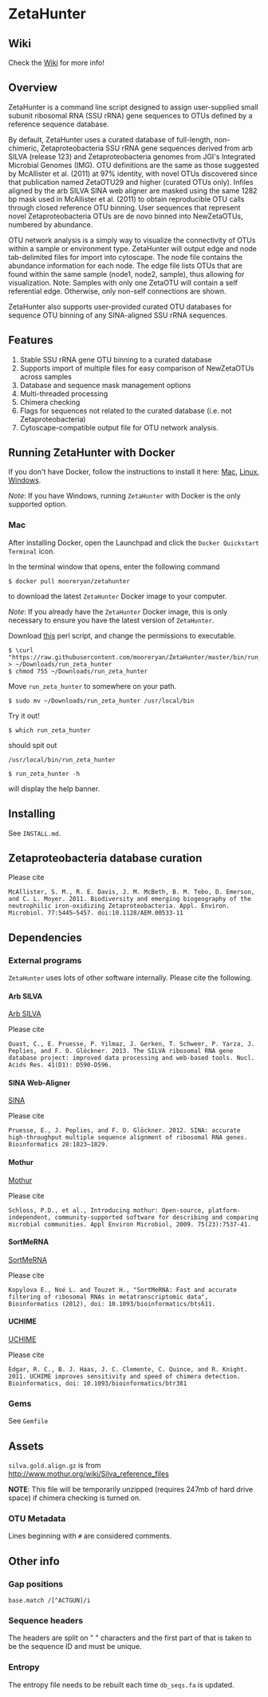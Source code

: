 # ZetaHunter #

## Wiki ##

Check the [Wiki](https://github.com/mooreryan/ZetaHunter/wiki) for
more info!

## Overview ##

ZetaHunter is a command line script designed to assign user-supplied
small subunit ribosomal RNA (SSU rRNA) gene sequences to OTUs defined
by a reference sequence database.

By default, ZetaHunter uses a curated database of full-length,
non-chimeric, Zetaproteobacteria SSU rRNA gene sequences derived from
arb SILVA (release 123) and Zetaproteobacteria genomes from JGI's
Integrated Microbial Genomes (IMG). OTU definitions are the same as
those suggested by McAllister et al. (2011) at 97% identity, with
novel OTUs discovered since that publication named ZetaOTU29 and
higher (curated OTUs only). Infiles aligned by the arb SILVA SINA web
aligner are masked using the same 1282 bp mask used in McAllister et
al. (2011) to obtain reproducible OTU calls through closed reference
OTU binning. User sequences that represent novel Zetaproteobacteria
OTUs are de novo binned into NewZetaOTUs, numbered by abundance.

OTU network analysis is a simply way to visualize the connectivity of
OTUs within a sample or environment type. ZetaHunter will output edge
and node tab-delimited files for import into cytoscape. The node file
contains the abundance information for each node. The edge file lists
OTUs that are found within the same sample (node1, node2, sample), thus
allowing for visualization. Note: Samples with only one ZetaOTU will contain
a self referential edge. Otherwise, only non-self connections are shown.

ZetaHunter also supports user-provided curated OTU databases for
sequence OTU binning of any SINA-aligned SSU rRNA sequences.

## Features ##

1. Stable SSU rRNA gene OTU binning to a curated database
2. Supports import of multiple files for easy comparison of NewZetaOTUs across samples
3. Database and sequence mask management options
4. Multi-threaded processing
5. Chimera checking
6. Flags for sequences not related to the curated database (i.e. not Zetaproteobacteria)
7. Cytoscape-compatible output file for OTU network analysis.

## Running ZetaHunter with Docker ##

If you don't have Docker, follow the instructions to install it here:
[Mac](https://docs.docker.com/mac/),
[Linux](https://docs.docker.com/linux/),
[Windows](https://docs.docker.com/windows/).

*Note*: If you have Windows, running `ZetaHunter` with Docker is the
 only supported option.

### Mac ###

After installing Docker, open the Launchpad and click the `Docker
Quickstart Terminal` icon.

In the terminal window that opens, enter the following command

    $ docker pull mooreryan/zetahunter

to download the latest `ZetaHunter` Docker image to your computer.

*Note*: If you already have the `ZetaHunter` Docker image, this is
 only necessary to ensure you have the latest version of `ZetaHunter`.

Download
[this](https://raw.githubusercontent.com/mooreryan/ZetaHunter/master/bin/run_zeta_hunter)
perl script, and change the permissions to executable.

    $ \curl "https://raw.githubusercontent.com/mooreryan/ZetaHunter/master/bin/run_zeta_hunter" > ~/Downloads/run_zeta_hunter
    $ chmod 755 ~/Downloads/run_zeta_hunter

Move `run_zeta_hunter` to somewhere on your path.

    $ sudo mv ~/Downloads/run_zeta_hunter /usr/local/bin

Try it out!

    $ which run_zeta_hunter

should spit out

    /usr/local/bin/run_zeta_hunter

    $ run_zeta_hunter -h

will display the help banner.

## Installing ##

See `INSTALL.md`.

## Zetaproteobacteria database curation ##

Please cite

    McAllister, S. M., R. E. Davis, J. M. McBeth, B. M. Tebo, D. Emerson, and C. L. Moyer. 2011. Biodiversity and emerging biogeography of the neutrophilic iron-oxidizing Zetaproteobacteria. Appl. Environ. Microbiol. 77:5445–5457. doi:10.1128/AEM.00533-11

## Dependencies ##

### External programs ###

`ZetaHunter` uses lots of other software internally. Please cite the
following.

#### Arb SILVA ####

[Arb SILVA](https://www.arb-silva.de)

Please cite

    Quast, C., E. Pruesse, P. Yilmaz, J. Gerken, T. Schweer, P. Yarza, J. Peplies, and F. O. Glöckner. 2013. The SILVA ribosomal RNA gene database project: improved data processing and web-based tools. Nucl. Acids Res. 41(D1): D590-D596.

#### SINA Web-Aligner ####

[SINA](https://www.arb-silva.de/aligner/)

Please cite

    Pruesse, E., J. Peplies, and F. O. Glöckner. 2012. SINA: accurate high-throughput multiple sequence alignment of ribosomal RNA genes. Bioinformatics 28:1823–1829.

#### Mothur ####

[Mothur](http://mothur.org/)

Please cite

    Schloss, P.D., et al., Introducing mothur: Open-source, platform-independent, community-supported software for describing and comparing microbial communities. Appl Environ Microbiol, 2009. 75(23):7537-41.

#### SortMeRNA ####

[SortMeRNA](http://bioinfo.lifl.fr/RNA/sortmerna/)

Please cite

    Kopylova E., Noé L. and Touzet H., "SortMeRNA: Fast and accurate filtering of ribosomal RNAs in metatranscriptomic data", Bioinformatics (2012), doi: 10.1093/bioinformatics/bts611.

#### UCHIME ####

[UCHIME](http://drive5.com/usearch/manual/uchime_algo.html)

Please cite

    Edgar, R. C., B. J. Haas, J. C. Clemente, C. Quince, and R. Knight. 2011. UCHIME improves sensitivity and speed of chimera detection. Bioinformatics, doi: 10.1093/bioinformatics/btr381

### Gems ###

See `Gemfile`

## Assets ##

`silva.gold.align.gz` is from
http://www.mothur.org/wiki/Silva_reference_files

**NOTE**: This file will be temporarily unzipped (requires 247mb of
  hard drive space) if chimera checking is turned on.

### OTU Metadata ###

Lines beginning with `#` are considered comments.

## Other info ##

### Gap positions ###

`base.match /[^ACTGUN]/i`

### Sequence headers ###

The headers are split on " " characters and the first part of that is
taken to be the sequence ID and must be unique.

### Entropy ###

The entropy file needs to be rebuilt each time `db_seqs.fa` is
updated.
